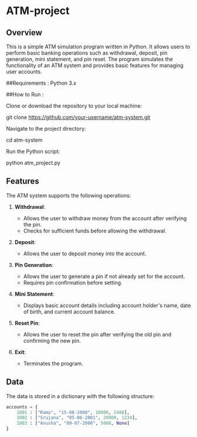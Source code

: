# ATM-project

## Overview

This is a simple ATM simulation program written in Python. It allows users to perform basic banking operations such as withdrawal, deposit, pin generation, mini statement, and pin reset. The program simulates the functionality of an ATM system and provides basic features for managing user accounts.

##Requirements  :
Python 3.x

##How to Run :

Clone or download the repository to your local machine:

git clone https://github.com/your-username/atm-system.git

Navigate to the project directory:

cd atm-system

Run the Python script:

python atm_project.py


## Features

The ATM system supports the following operations:

1. **Withdrawal**:
   - Allows the user to withdraw money from the account after verifying the pin.
   - Checks for sufficient funds before allowing the withdrawal.

2. **Deposit**:
   - Allows the user to deposit money into the account.

3. **Pin Generation**:
   - Allows the user to generate a pin if not already set for the account.
   - Requires pin confirmation before setting.

4. **Mini Statement**:
   - Displays basic account details including account holder's name, date of birth, and current account balance.

5. **Reset Pin**:
   - Allows the user to reset the pin after verifying the old pin and confirming the new pin.

6. **Exit**:
   - Terminates the program.

## Data

The data is stored in a dictionary with the following structure:

```python
accounts = {
    1001 : ["Rama", "15-08-2000", 10000, 2408],
    1002 : ["Srujana", "05-06-2001", 20000, 1234],
    1003 : ["Anusha", "09-07-2000", 5000, None]
}
